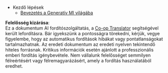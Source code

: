 <!--
CO_OP_TRANSLATOR_METADATA:
{
  "original_hash": "4d1335b77a62c821d972c35ef82c586a",
  "translation_date": "2025-05-20T11:32:41+00:00",
  "source_file": "docs/_sidebar.md",
  "language_code": "hu"
}
-->
- Kezdő lépések
  - [Bevezetés a Generatív MI világába](../01-introduction-to-genai/README.md?WT.mc_id=academic-105485-koreyst)

**Felelősség kizárása**:  
Ez a dokumentum AI fordítószolgáltatás, a [Co-op Translator](https://github.com/Azure/co-op-translator) segítségével került lefordításra. Bár igyekszünk a pontosságra törekedni, kérjük, vegye figyelembe, hogy az automatikus fordítások hibákat vagy pontatlanságokat tartalmazhatnak. Az eredeti dokumentum az eredeti nyelven tekintendő hiteles forrásnak. Kritikus információk esetén ajánlott a professzionális emberi fordítás igénybevétele. Nem vállalunk felelősséget semmilyen félreértésért vagy félremagyarázásért, amely a fordítás használatából eredhet.